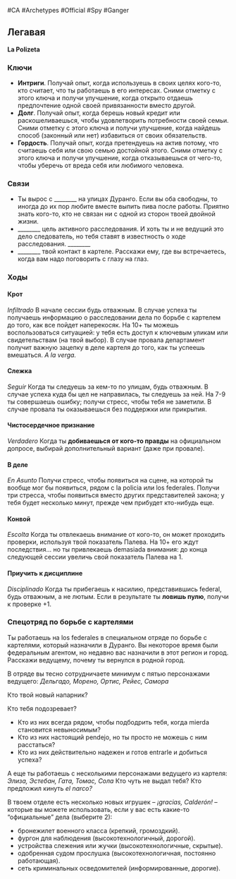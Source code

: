 #CA #Archetypes #Official #Spy #Ganger 

## Легавая
**La Polizeta**

### Ключи
-  **Интриги**. Получай опыт, когда используешь в своих целях кого-то, кто считает, что ты работаешь в его интересах. Сними отметку с этого ключа и получи улучшение, когда открыто отдаешь предпочтение одной своей привязанности вместо другой. 
-  **Долг**. Получай опыт, когда берешь новый кредит или раскошеливаешься, чтобы удовлетворить потребности своей семьи. Сними отметку с этого ключа и получи улучшение, когда найдешь способ (законный или нет) избавиться от своих обязательств. 
-  **Гордость**. Получай опыт, когда претендуешь на актив потому, что считаешь себя или свою семью достойной этого. Сними отметку с этого ключа и получи улучшение, когда отказываешься от чего-то, чтобы уберечь от вреда себя или любимого человека.

### Связи
- Ты вырос с \_\_\_\_\_\_\_\_ на улицах Дуранго. Если вы оба свободны, то иногда до их пор любите вместе выпить пива после работы. Приятно знать кого-то, кто не связан ни с одной из сторон твоей двойной жизни.
- \_\_\_\_\_\_\_\_ цель активного расследования. И хоть ты и не ведущий это дело следователь, но тебя ставят в известность о ходе расследования. \_\_\_\_\_\_\_\_
- \_\_\_\_\_\_\_\_ твой контакт в картеле. Расскажи ему, где вы встречаетесь, когда вам надо поговорить с глазу на глаз.

### Ходы
#### Крот
*Infiltrado*
 В начале сессии будь отважным. В случае успеха ты получаешь информацию о расследовании дела по борьбе с картелем до того, как все пойдет наперекосяк. На 10+ ты можешь воспользоваться ситуацией: у тебя есть доступ к ключевым уликам или свидетельствам (на твой выбор). В случае провала департамент получит важную зацепку в деле картеля до того, как ты успеешь вмешаться. *A la verga.* 

#### Слежка
*Seguir*
 Когда ты следуешь за кем-то по улицам, будь отважным. В случае успеха куда бы цел не направилась, ты следуешь за ней. На 7-9 ты совершаешь ошибку; получи стресс, чтобы тебя не заметили. В случае провала ты оказываешься без поддержки или прикрытия. 

#### Чистосердечное признание
*Verdadero*
 Когда ты **добиваешься от кого-то правды** на официальном допросе, выбирай дополнительный вариант (даже при провале). 

#### В деле
*En Asunto*
 Получи стресс, чтобы появиться на сцене, на которой ты вообще мог бы появиться, рядом с la policia или los federales. Получи три стресса, чтобы появиться вместо других представителей закона; у тебя будет несколько минут, прежде чем прибудет кто-нибудь еще. 

#### Конвой
*Escolta*
 Когда ты отвлекаешь внимание от кого-то, он может проходить проверки, используя твой показатель Палева. На 10+ его ждут последствия... но ты привлекаешь demasiada внимания: до конца следующей сессии увеличь свой показатель Палева на 1. 

#### Приучить к дисциплине
*Disciplinado*
 Когда ты прибегаешь к насилию, представившись federal, будь отважным, а не лютым. Если в результате ты **ловишь пулю**, получи к проверке +1.


### Спецотряд по борьбе с картелями

Ты работаешь на los federales в специальном отряде по борьбе с картелями, который назначили в Дуранго. Вы некоторое время были федеральным агентом, но недавно вас назначили в этот регион и город. Расскажи ведущему, почему ты вернулся в родной город. 

В отряде вы тесно сотрудничаете минимум с пятью персонажами ведущего: *Дельгадо, Морено, Ортис, Рейес, Самора*

Кто твой новый напарник?

Кто тебя подозревает?

-  Кто из них всегда рядом, чтобы подбодрить тебя, когда mierda становится невыносимым? 
-  Кто из них настоящий pendejo, но ты просто не можешь с ним расстаться? 
-  Кто из них действительно надежен и готов entrarle и добиться успеха? 

А еще ты работаешь с несколькими персонажами ведущего из картеля: *Элиза, Эстебан, Гата, Томас, Сола* 
Кто чуть не выдал тебя? 
Кто предложил кинуть *el narco?*

В твоем отделе есть несколько новых игрушек – *¡gracias, Calderón!* – которые вы можете использовать, если у вас есть какие-то “официальные” дела (выберите 2): 
- бронежилет военного класса (крепкий, громоздкий). 
- фургон для наблюдения (высокотехнологичный, дорогой). 
- устройства слежения или жучки (высокотехнологичные, скрытые). 
- одобренная судом прослушка (высокотехнологичная, постоянно работающая). 
- сеть криминальных осведомителей (информированные, дорогие).